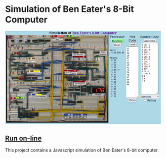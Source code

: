 # Simulation of Ben Eater's 8-Bit Computer

![Live Simulation](/images/Simulation_Ben_Eater.png?raw=true "Live Simulation")
## [Run on-line](https://bobkuczewski.github.io/SimulationOfBenEater8Bit/)

This project contains a Javascript simulation of Ben Eater's 8-bit computer.

